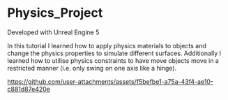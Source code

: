 # Physics_Project

Developed with Unreal Engine 5

In this tutorial I learned how to apply physics materials to objects and change the physics properties to simulate different surfaces. Additionally I learned how to utilise physics constraints to have move objects move in a restricted manner (i.e. only swing on one axis like a hinge).

https://github.com/user-attachments/assets/f5befbe1-a75a-43f4-ae10-c881d87e420e



